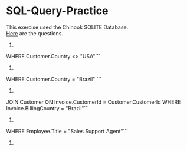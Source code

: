 # SQL-Query-Practice

This exercise used the Chinook SQLITE Database.  
[Here](https://github.com/nashville-software-school/node-milestones/blob/master/03-database-driven-application/exercises/0*-Relational-Databases-SQL.md) are the questions.

1. ``` SELECT * From Customer
WHERE Customer.Country <> "USA"```
1. ```SELECT * From Customer
WHERE Customer.Country = "Brazil" ```
1. ```SELECT Customer.FirstName ||" "|| Customer.LastName AS Name, Invoice.CustomerID, Invoice.InvoiceDate, Invoice.BillingCountry FROM Invoice
JOIN Customer ON Invoice.CustomerId = Customer.CustomerId
WHERE Invoice.BillingCountry = "Brazil"```
1. ```SELECT  FirstName ||" " || LastName AS Name, Title FROM Employee
WHERE Employee.Title = "Sales Support Agent"```
1. ```
